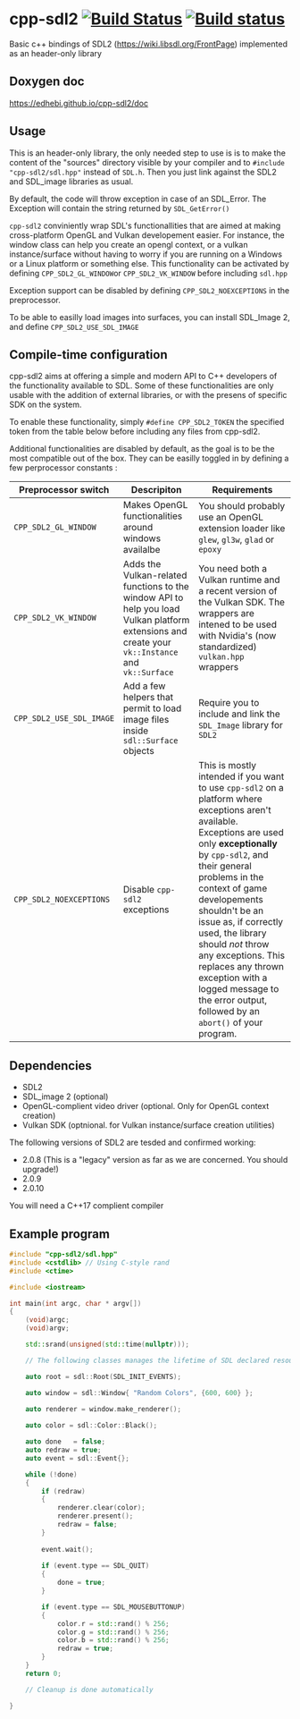 # cpp-sdl2 [![Build Status](https://travis-ci.com/Edhebi/cpp-sdl2.svg?branch=master)](https://travis-ci.com/Edhebi/cpp-sdl2) [![Build status](https://ci.appveyor.com/api/projects/status/6kqf660jg9i2yvmn?svg=true)](https://ci.appveyor.com/project/Edhebi/cpp-sdl2)


Basic c++ bindings of SDL2 (https://wiki.libsdl.org/FrontPage) implemented as an header-only library

## Doxygen doc

https://edhebi.github.io/cpp-sdl2/doc

## Usage

This is an header-only library, the only needed step to use is is to make the content of the "sources" directory visible by your compiler and to `#include "cpp-sdl2/sdl.hpp"` instead of `SDL.h`. Then you just link against the SDL2 and SDL_image libraries as usual.

By default, the code will throw exception in case of an SDL_Error. The Exception will contain the string returned by `SDL_GetError()`

`cpp-sdl2` conviniently wrap SDL's functionallities that are aimed at making cross-platform OpenGL and Vulkan developement easier. For instance, the window class can help you create an opengl context, or a vulkan instance/surface without having to worry if you are running on a Windows or a Linux platform or something else. This functionality can be activated by defining `CPP_SDL2_GL_WINDOW`or `CPP_SDL2_VK_WINDOW` before including `sdl.hpp`

Exception support can be disabled by defining `CPP_SDL2_NOEXCEPTIONS` in the preprocessor. 

To be able to easilly load images into surfaces, you can install SDL_Image 2, and define `CPP_SDL2_USE_SDL_IMAGE`

## Compile-time configuration

cpp-sdl2 aims at offering a simple and modern API to C++ developers of the functionality available to SDL. Some of these functionalities are only usable with the addition of external libraries, or with the presens of specific SDK on the system.

To enable these functionality, simply `#define CPP_SDL2_TOKEN` the specified token from the table below before including any files from cpp-sdl2.

Additional functionalities are disabled by default, as the goal is to be the most compatible out of the box. They can be easilly toggled in by defining a few perprocessor constants : 


| Preprocessor switch | Descripiton | Requirements| 
|---------------------|-----------|--------------|
|`CPP_SDL2_GL_WINDOW` | Makes OpenGL functionalities around windows availalbe | You should probably use an OpenGL extension loader like `glew`, `gl3w`, `glad` or `epoxy`|
|`CPP_SDL2_VK_WINDOW`| Adds the Vulkan-related functions to the window API to help you load Vulkan platform extensions and create your `vk::Instance` and `vk::Surface`| You need both a Vulkan runtime and a recent version of the Vulkan SDK. The wrappers are intened to be used with Nvidia's (now standardized) `vulkan.hpp` wrappers|
|`CPP_SDL2_USE_SDL_IMAGE`|Add a few helpers that permit to load image files inside `sdl::Surface` objects | Require you to include and link the `SDL_Image` library for `SDL2`|
|`CPP_SDL2_NOEXCEPTIONS`|Disable `cpp-sdl2` exceptions | This is mostly intended if you want to use `cpp-sdl2` on a platform where exceptions aren't available. Exceptions are used only **exceptionally** by `cpp-sdl2`, and their general problems in the context of game developements shouldn't be an issue as, if correctly used, the library should *not* throw any exceptions. This replaces any thrown exception with a logged message to the error output, followed by an `abort()` of your program.| 


## Dependencies

- SDL2
- SDL_image 2 (optional)
- OpenGL-complient video driver (optional. Only for OpenGL context creation)
- Vulkan SDK (optnional. for Vulkan instance/surface creation utilities)

The following versions of SDL2 are tesded and confirmed working:

- 2.0.8	(This is a "legacy" version as far as we are concerned. You should upgrade!)
- 2.0.9
- 2.0.10

You will need a C++17 complient compiler

## Example program

```cpp
#include "cpp-sdl2/sdl.hpp"
#include <cstdlib> // Using C-style rand
#include <ctime>

#include <iostream>

int main(int argc, char * argv[])
{
	(void)argc;
	(void)argv;

	std::srand(unsigned(std::time(nullptr)));

	// The following classes manages the lifetime of SDL declared resources RAII style

	auto root = sdl::Root(SDL_INIT_EVENTS);

	auto window = sdl::Window{ "Random Colors", {600, 600} };

	auto renderer = window.make_renderer();
	
	auto color = sdl::Color::Black();

	auto done   = false;
	auto redraw = true;
	auto event = sdl::Event{};

	while (!done)
	{
		if (redraw)
		{
			renderer.clear(color);
			renderer.present();
			redraw = false;
		}
	
		event.wait();
		
		if (event.type == SDL_QUIT)
		{
			done = true;
		}

		if (event.type == SDL_MOUSEBUTTONUP)
		{
			color.r = std::rand() % 256;
			color.g = std::rand() % 256;
			color.b = std::rand() % 256;
			redraw = true;
		}
	}
	return 0;

	// Cleanup is done automatically

}
```
